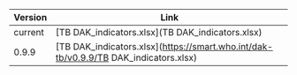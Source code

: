 

| Version | Link |
|---|---|
| current | [TB DAK_indicators.xlsx](TB DAK_indicators.xlsx) |
|0.9.9 | [TB DAK_indicators.xlsx](https://smart.who.int/dak-tb/v0.9.9/TB DAK_indicators.xlsx)

